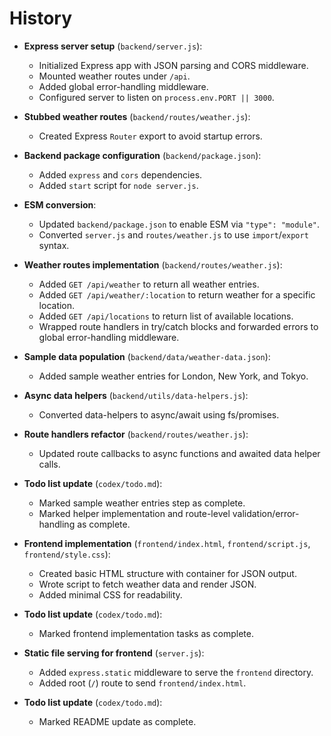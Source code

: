 # History

- **Express server setup** (`backend/server.js`):
  - Initialized Express app with JSON parsing and CORS middleware.
  - Mounted weather routes under `/api`.
  - Added global error-handling middleware.
  - Configured server to listen on `process.env.PORT || 3000`.

- **Stubbed weather routes** (`backend/routes/weather.js`):
  - Created Express `Router` export to avoid startup errors.

- **Backend package configuration** (`backend/package.json`):
  - Added `express` and `cors` dependencies.
  - Added `start` script for `node server.js`.

- **ESM conversion**:
  - Updated `backend/package.json` to enable ESM via `"type": "module"`.
  - Converted `server.js` and `routes/weather.js` to use `import`/`export` syntax.

- **Weather routes implementation** (`backend/routes/weather.js`):
  - Added `GET /api/weather` to return all weather entries.
  - Added `GET /api/weather/:location` to return weather for a specific location.
  - Added `GET /api/locations` to return list of available locations.
  - Wrapped route handlers in try/catch blocks and forwarded errors to global error-handling middleware.

- **Sample data population** (`backend/data/weather-data.json`):
  - Added sample weather entries for London, New York, and Tokyo.
 
- **Async data helpers** (`backend/utils/data-helpers.js`):
  - Converted data-helpers to async/await using fs/promises.

- **Route handlers refactor** (`backend/routes/weather.js`):
  - Updated route callbacks to async functions and awaited data helper calls.

- **Todo list update** (`codex/todo.md`):
  - Marked sample weather entries step as complete.
  - Marked helper implementation and route-level validation/error-handling as complete.

- **Frontend implementation** (`frontend/index.html`, `frontend/script.js`, `frontend/style.css`):
  - Created basic HTML structure with container for JSON output.
  - Wrote script to fetch weather data and render JSON.
  - Added minimal CSS for readability.

- **Todo list update** (`codex/todo.md`):
  - Marked frontend implementation tasks as complete.

- **Static file serving for frontend** (`server.js`):
  - Added `express.static` middleware to serve the `frontend` directory.
  - Added root (`/`) route to send `frontend/index.html`.

- **Todo list update** (`codex/todo.md`):
  - Marked README update as complete.
